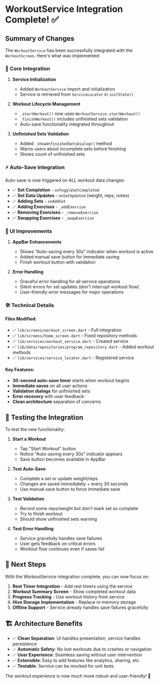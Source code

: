 # WorkoutService Integration Complete! ✅

## Summary of Changes

The `WorkoutService` has been successfully integrated with the `WorkoutScreen`. Here's what was implemented:

### 🔧 **Core Integration**

1. **Service Initialization**
   - Added `WorkoutService` import and initialization
   - Service is retrieved from `ServiceLocator` in `initState()`

2. **Workout Lifecycle Management**
   - `_startWorkout()` now uses `WorkoutService.startWorkout()`
   - `_finishWorkout()` includes unfinished sets validation
   - Auto-save functionality integrated throughout

3. **Unfinished Sets Validation**
   - Added `_showUnfinishedSetsDialog()` method
   - Warns users about incomplete sets before finishing
   - Shows count of unfinished sets

### ⚡ **Auto-Save Integration**

Auto-save is now triggered on ALL workout data changes:

- ✅ **Set Completion** - `onToggleSetCompleted`
- ✅ **Set Data Updates** - `onSetUpdated` (weight, reps, notes)
- ✅ **Adding Sets** - `onAddSet`
- ✅ **Adding Exercises** - `_addExercise`
- ✅ **Removing Exercises** - `_removeExercise`
- ✅ **Swapping Exercises** - `_swapExercise`

### 🎨 **UI Improvements**

1. **AppBar Enhancements**
   - Shows "Auto-saving every 30s" indicator when workout is active
   - Added manual save button for immediate saving
   - Finish workout button with validation

2. **Error Handling**
   - Graceful error handling for all service operations
   - Silent errors for set updates (don't interrupt workout flow)
   - User-friendly error messages for major operations

### 🛠 **Technical Details**

#### Files Modified:
- ✅ `lib/screens/workout_screen.dart` - Full integration
- ✅ `lib/screens/home_screen.dart` - Fixed repository methods
- ✅ `lib/services/workout_service.dart` - Created service
- ✅ `lib/data/repositories/program_repository.dart` - Added workout methods
- ✅ `lib/services/service_locator.dart` - Registered service

#### Key Features:
- **30-second auto-save timer** starts when workout begins
- **Immediate saves** on all user actions
- **Validation dialogs** for unfinished sets
- **Error recovery** with user feedback
- **Clean architecture** separation of concerns

## 🧪 **Testing the Integration**

To test the new functionality:

1. **Start a Workout**
   - Tap "Start Workout" button
   - Notice "Auto-saving every 30s" indicator appears
   - Save button becomes available in AppBar

2. **Test Auto-Save**
   - Complete a set or update weight/reps
   - Changes are saved immediately + every 30 seconds
   - Use manual save button to force immediate save

3. **Test Validation**
   - Record some reps/weight but don't mark set as complete
   - Try to finish workout
   - Should show unfinished sets warning

4. **Test Error Handling**
   - Service gracefully handles save failures
   - User gets feedback on critical errors
   - Workout flow continues even if saves fail

## 🚀 **Next Steps**

With the WorkoutService integration complete, you can now focus on:

1. **Rest Timer Integration** - Add rest timers using the service
2. **Workout Summary Screen** - Show completed workout data
3. **Progress Tracking** - Use workout history from service
4. **Hive Storage Implementation** - Replace in-memory storage
5. **Offline Support** - Service already handles save failures gracefully

## 🏗 **Architecture Benefits**

- ✅ **Clean Separation**: UI handles presentation, service handles persistence
- ✅ **Automatic Safety**: No lost workouts due to crashes or navigation
- ✅ **User Experience**: Seamless saving without user intervention
- ✅ **Extensible**: Easy to add features like analytics, sharing, etc.
- ✅ **Testable**: Service can be mocked for unit tests

The workout experience is now much more robust and user-friendly! 💪